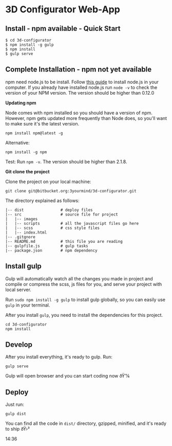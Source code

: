 # 3D Configurator Web-App

## Install - npm available - Quick Start


```
$ cd 3d-configurator
$ npm install -g gulp
$ npm install
$ gulp serve
```

## Complete Installation - npm not yet available

npm need node.js to be install. Follow [this guide](https://docs.npmjs.com/getting-started/installing-node) to install node.js in your computer. If you already have installed node.js run `node -v` to check the version of your NPM version. The version should be higher than 0.12.0

**Updating npm**

Node comes with npm installed so you should have a version of npm. However, npm gets updated more frequently than Node does, so you'll want to make sure it's the latest version.

```
npm install npm@latest -g
```
Alternative:
```
npm install -g npm

```
Test: Run `npm -v`. The version should be higher than 2.1.8.

**Git clone the project**

Clone the project on your local machine:

```
git clone git@bitbucket.org:3yourmind/3d-configurator.git
```

The directory explained as follows:

```
|-- dist                # deploy files 
|-- src                 # source file for project
|   |-- images          
|   |-- scripts         # all the javascript files go here
|   |-- scss            # css style files
|   |-- index.html 
|-- .gitgnore
|-- README.md           # this file you are reading
|-- gulpfile.js         # gulp tasks
|-- package.json        # npm dependency 

```

## Install gulp

Gulp will automatically watch all the changes you made in project and compile or compress the scss, js files for you, and serve your project with local server. 

Run `sudo npm install -g gulp` to install gulp globally, so you can easily use `gulp` in your terminal.

After you install `gulp`, you need to install the dependencies for this project. 

```
cd 3d-configurator
npm install
```

## Develop

After you install everything, it's ready to gulp. Run:

```
gulp serve
```

Gulp will open browser and you can start coding now ðŸ’¼

## Deploy

Just run:

```
gulp dist
```

You can find all the code in `dist/` directory, gzipped, minified, and it's ready to ship ðŸ›³

14:36